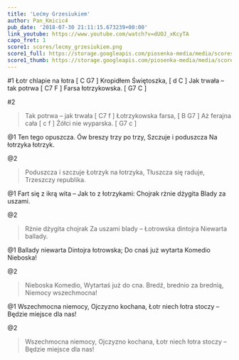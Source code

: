 ```yaml
---
title: 'Lećmy Grzesiukiem'
author: Pan_Kmicic4
pub_date: '2018-07-30 21:11:15.673239+00:00'
link_youtube: https://www.youtube.com/watch?v=dUOJ_xKcyTA
capo_fret: 1
score1: scores/lecmy_grzesiukiem.png
score1_full: https://storage.googleapis.com/piosenka-media/media/scores/lecmy_grzesiukiem.png
score1_thumb: https://storage.googleapis.com/piosenka-media/media/scores/lecmy_grzesiukiem.png.180x0_q85_upscale.png
---
```


#1
Łotr chlapie na łotra [ C G7 ]
Kropidłem Świętoszka, [ d C ]
Jak trwała – tak potrwa [ C7 F ]
Farsa łotrzykowska. [ G7 C ]

#2
>Tak potrwa – jak trwała [ C7 f ]
>Łotrzykowska farsa, [ B G7 ]
>Aż ferajna cała [ c f ]
>Żółci nie wyparska. [ G7 c ]

@1
Ten tego opuszcza.
Ów breszy trzy po trzy,
Szczuje i poduszcza
Na łotrzyka łotrzyk.

@2
>Poduszcza i szczuje
>Łotrzyk na łotrzyka,
>Tłuszcza się raduje,
>Trzeszczy republika.

@1
Fart się z ikrą wita –
Jak to z łotrzykami:
Chojrak rżnie dżygita
Blady za uszami.

@2
>Rżnie dżygita chojrak
>Za uszami blady –
>Łotrowska dintojra
>Niewarta ballady.

@1
Ballady niewarta
Dintojra łotrowska;
Do cnaś już wytarta
Komedio Nieboska!

@2
>Nieboska Komedio,
>Wytartaś już do cna.
>Bredź, brednio za brednią,
>Niemocy wszechmocna!

@1
Wszechmocna niemocy,
Ojczyzno kochana,
Łotr niech łotra stoczy –
Będzie miejsce dla nas!

@2
>Wszechmocna niemocy,
>Ojczyzno kochana,
>Łotr niech łotra stoczy –
>Będzie miejsce dla nas!